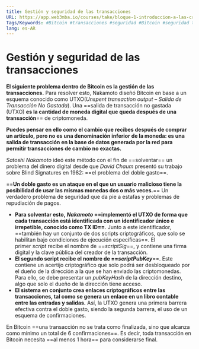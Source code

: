```yaml
---
title: Gestión y seguridad de las transacciones
URL: https://app.web3mba.io/courses/take/bloque-1-introduccion-a-las-criptomonedas/texts/35285677-u1-2-4-gestion-y-seguridad-de-las-transacciones
Tags/Keywords: #Bitcoin #transacciones #seguridad #Bitcoin #seguridad transacciones
lang: es-AR
---
```

# Gestión y seguridad de las transacciones
**El siguiente problema dentro de Bitcoin es la gestión de las transacciones.**
Para resolver esto, Nakamoto diseñó Bitcoin en base a un esquema conocido como UTXO(_Unspent transaction output – Salida de Transacción No Gastada_). Una ==salida de transacción no gastada (UTXO) **es la cantidad de moneda digital que queda después de una transacción**== de criptomoneda.

**Puedes pensar en ello como el cambio que recibes después de comprar un artículo, pero no es una denominación inferior de la moneda: es una salida de transacción en la base de datos generada por la red para permitir transacciones de cambio no exactas.**

_Satoshi Nakamoto_ ideó este método con el fin de ==solventar== un problema del dinero digital desde que _David Chaum_ presentó su trabajo sobre Blind Signatures en 1982: ==el problema del doble gasto==.

==**Un doble gasto es un ataque en el que un usuario malicioso tiene la posibilidad de usar las mismas monedas dos o más veces.**== Un verdadero problema de seguridad que da pie a estafas y problemas de repudiación de pagos.

- **Para solventar esto, _Nakamoto_ ==implementó el UTXO de forma que cada transacción está identificada con un identificador único e irrepetible, conocido como TX ID==**. Junto a este identificador, ==también hay un conjunto de dos scripts criptográficos, que solo se habilitan bajo condiciones de ejecución específicas==. El primer _script_ recibe el nombre de ==_scriptSig_==, y contiene una firma digital y la clave pública del creador de la transacción.
- **El segundo script recibe el nombre de ==_scriptPubKey_**==. Este contiene un acertijo criptográfico que solo podrá ser desbloqueado por el dueño de la dirección a la que se han enviado las criptomonedas. Para ello, se debe presentar un _pubKeyHash_ de la dirección destino, algo que solo el dueño de la dirección tiene acceso.
- **El sistema en conjunto crea enlaces criptográficos entre las transacciones, tal como se genera un enlace en un libro contable entre las entradas y salidas.** Así, la UTXO genera una primera barrera efectiva contra el doble gasto, siendo la segunda barrera, el uso de un esquema de confirmaciones.

En Bitcoin ==una transacción no se trata como finalizada, sino que alcanza como mínimo un total de 6 confirmaciones==. Es decir, toda transacción en Bitcoin necesita ==al menos 1 hora== para considerarse final.